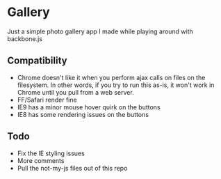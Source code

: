 Gallery
=====================

Just a simple photo gallery app I made while playing around with backbone.js

Compatibility
-----------------------------
* Chrome doesn't like it when you perform ajax calls on files on the filesystem. In other words, if you try to run this as-is, it won't work in Chrome until you pull from a web server.
* FF/Safari render fine
* IE9 has a minor mouse hover quirk on the buttons
* IE8 has some rendering issues on the buttons

Todo
------------------------------
* Fix the IE styling issues
* More comments
* Pull the not-my-js files out of this repo
